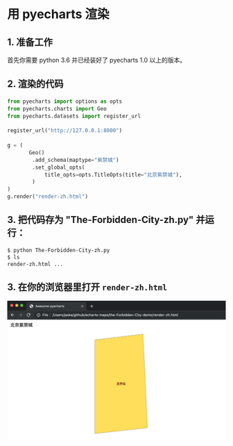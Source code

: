 # 用 pyecharts 渲染

## 1. 准备工作

首先你需要 python 3.6 并已经装好了 pyecharts 1.0 以上的版本。

## 2. 渲染的代码

```python
from pyecharts import options as opts
from pyecharts.charts import Geo
from pyecharts.datasets import register_url

register_url("http://127.0.0.1:8000")

g = (
       Geo()
        .add_schema(maptype="紫禁城")
        .set_global_opts(
            title_opts=opts.TitleOpts(title="北京紫禁城"),
        )
)
g.render("render-zh.html")

```

## 3. 把代码存为 "The-Forbidden-City-zh.py" 并运行：

```
$ python The-Forbidden-City-zh.py
$ ls
render-zh.html ...
```

## 3. 在你的浏览器里打开 `render-zh.html`

![pyecharts render](../image/tutorial/the-forbidden-city.png)


